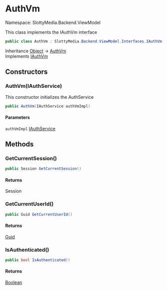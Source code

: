 # AuthVm

Namespace: SlottyMedia.Backend.ViewModel

This class implements the IAuthVm interface

```csharp
public class AuthVm : SlottyMedia.Backend.ViewModel.Interfaces.IAuthVm
```

Inheritance [Object](https://docs.microsoft.com/en-us/dotnet/api/system.object) → [AuthVm](./slottymedia.backend.viewmodel.authvm.md)<br>
Implements [IAuthVm](./slottymedia.backend.viewmodel.interfaces.iauthvm.md)

## Constructors

### **AuthVm(IAuthService)**

This constructor initializes the AuthService

```csharp
public AuthVm(IAuthService authVmImpl)
```

#### Parameters

`authVmImpl` [IAuthService](./slottymedia.backend.services.interfaces.iauthservice.md)<br>

## Methods

### **GetCurrentSession()**

```csharp
public Session GetCurrentSession()
```

#### Returns

Session<br>

### **GetCurrentUserId()**

```csharp
public Guid GetCurrentUserId()
```

#### Returns

[Guid](https://docs.microsoft.com/en-us/dotnet/api/system.guid)<br>

### **IsAuthenticated()**

```csharp
public bool IsAuthenticated()
```

#### Returns

[Boolean](https://docs.microsoft.com/en-us/dotnet/api/system.boolean)<br>

